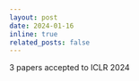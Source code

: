 ```yaml
---
layout: post
date: 2024-01-16
inline: true
related_posts: false
---
```


3 papers accepted to ICLR 2024  
